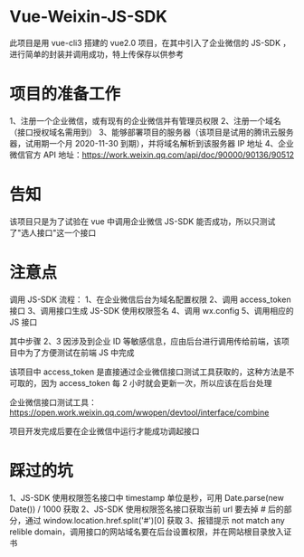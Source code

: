 # Vue-Weixin-JS-SDK
此项目是用 vue-cli3 搭建的 vue2.0 项目，在其中引入了企业微信的 JS-SDK ，进行简单的封装并调用成功，特上传保存以供参考


# 项目的准备工作
1、注册一个企业微信，或有现有的企业微信并有管理员权限
2、注册一个域名（接口授权域名需用到）
3、能够部署项目的服务器（该项目是试用的腾讯云服务器，试用期一个月 2020-11-30 到期），并将域名解析到该服务器 IP 地址
4、企业微信官方 API 地址：https://work.weixin.qq.com/api/doc/90000/90136/90512


# 告知
该项目只是为了试验在 vue 中调用企业微信 JS-SDK 能否成功，所以只测试了"选人接口"这一个接口

# 注意点
调用 JS-SDK 流程：
1、在企业微信后台为域名配置权限
2、调用 access_token 接口
3、调用接口生成 JS-SDK 使用权限签名
4、调用 wx.config
5、调用相应的 JS 接口

其中步骤 2、3 因涉及到企业 ID 等敏感信息，应由后台进行调用传给前端，该项目中为了方便测试在前端 JS 中完成

该项目中 access_token 是直接通过企业微信接口测试工具获取的，这种方法是不可取的，因为 access_token 每 2 小时就会更新一次，所以应该在后台处理

企业微信接口测试工具：https://open.work.weixin.qq.com/wwopen/devtool/interface/combine

项目开发完成后要在企业微信中运行才能成功调起接口


# 踩过的坑
1、JS-SDK 使用权限签名接口中 timestamp 单位是秒，可用 Date.parse(new Date()) / 1000 获取
2、JS-SDK 使用权限签名接口获取当前 url 要去掉 # 后的部分，通过 window.location.href.split('#')[0] 获取
3、报错提示 not match any relible domain，调用接口的网站域名要在后台设置权限，并在网站根目录放入证书